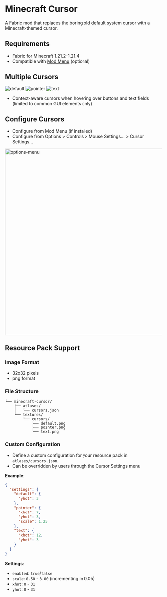 # Minecraft Cursor

A Fabric mod that replaces the boring old default system cursor with a Minecraft-themed cursor.

## Requirements
- Fabric for Minecraft 1.21.2-1.21.4
- Compatible with [Mod Menu](https://modrinth.com/mod/modmenu) (optional)

## Multiple Cursors
![default](https://github.com/user-attachments/assets/6c632b54-e284-47a0-8634-f4ba1ef03f29)
![pointer](https://github.com/user-attachments/assets/83a41d81-5a0b-4399-8d70-61ca421117c0)
![text](https://github.com/user-attachments/assets/049fc447-6f3f-4c7a-a0a2-b87d0348c593)

- Context-aware cursors when hovering over buttons and text fields (limited to common GUI elements only)

## Configure Cursors
- Configure from Mod Menu (if installed)
- Configure from Options > Controls > Mouse Settings... > Cursor Settings...

<img alt="options-menu" src="https://github.com/user-attachments/assets/c5626cec-f332-40d2-bcd1-6103f7fca745" style="width:600px;"/>

## Resource Pack Support
### Image Format
- 32x32 pixels
- png format

### File Structure
```
└── minecraft-cursor/
    ├── atlases/
    │   └── cursors.json
    └── textures/
        └── cursors/
            ├── default.png
            ├── pointer.png
            └── text.png
```
### Custom Configuration 
- Define a custom configuration for your resource pack in `atlases/cursors.json`. 
- Can be overridden by users through the Cursor Settings menu

**Example**:
```json
{
  "settings": {
    "default": {
      "yhot": 3
    },
    "pointer": {
      "xhot": 7,
      "yhot": 3,
      "scale": 1.25
    },
    "text": {
      "xhot": 12,
      "yhot": 3
    }
  }
}
```
**Settings**:
- `enabled`: `true`/`false`
- `scale`: `0.50` - `3.00` (incrementing in 0.05)
- `xhot`: `0` - `31`
- `yhot`: `0` - `31`
    
